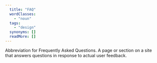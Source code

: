 ```yaml
---
  title: "FAQ"
  wordClasses: 
    - "noun"
  tags: 
    - "design"
  synonyms: []
  readMore: []
---
```

Abbreviation for Frequently Asked Questions. A page or section on a site that answers questions in response to actual user feedback.
